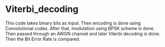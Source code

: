 # Viterbi_decoding
This code takes binary bits as Input. Then encoding is done using Convolutional codes. After that, modulation using BPSK scheme is done. Then passed through an AWGN channel and later Viterbi decoding is done. Then the Bit Error Rate is compared.
